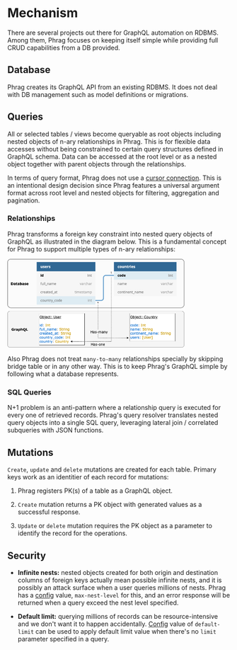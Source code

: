 # Mechanism

There are several projects out there for GraphQL automation on RDBMS. Among them, Phrag focuses on keeping itself simple while providing full CRUD capabilities from a DB provided.

## Database

Phrag creates its GraphQL API from an existing RDBMS. It does not deal with DB management such as model definitions or migrations.

## Queries

All or selected tables / views become queryable as root objects including nested objects of n-ary relationships in Phrag. This is for flexible data accesses without being constrained to certain query structures defined in GraphQL schema. Data can be accessed at the root level or as a nested object together with parent objects through the relationships.

In terms of query format, Phrag does not use a [cursor connection](https://relay.dev/graphql/connections.htm). This is an intentional design decision since Phrag features a universal argument format across root level and nested objects for filtering, aggregation and pagination.

### Relationships

Phrag transforms a foreign key constraint into nested query objects of GraphQL as illustrated in the diagram below. This is a fundamental concept for Phrag to support multiple types of n-ary relationships:

<img src="./images/fk-transform.png" width="400px" />

Also Phrag does not treat `many-to-many` relationships specially by skipping bridge table or in any other way. This is to keep Phrag's GraphQL simple by following what a database represents.

### SQL Queries

N+1 problem is an anti-pattern where a relationship query is executed for every one of retrieved records. Phrag's query resolver translates nested query objects into a single SQL query, leveraging lateral join / correlated subqueries with JSON functions.

## Mutations

`Create`, `update` and `delete` mutations are created for each table. Primary keys work as an identitier of each record for mutations:

1. Phrag registers PK(s) of a table as a GraphQL object.

2. `Create` mutation returns a PK object with generated values as a successful response.

3. `Update` or `delete` mutation requires the PK object as a parameter to identify the record for the operations.

## Security

- **Infinite nests:** nested objects created for both origin and destination columns of foreign keys actually mean possible infinite nests, and it is possibly an attack surface when a user queries millions of nests. Phrag has a [config](config.md) value, `max-nest-level` for this, and an error response will be returned when a query exceed the nest level specified.

- **Default limit:** querying millions of records can be resource-intensive and we don't want it to happen accidentally. [Config](config.md) value of `default-limit` can be used to apply default limit value when there's no `limit` parameter specified in a query.
